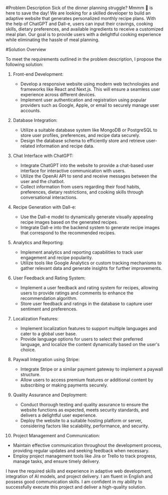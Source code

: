 #Problem Description
Sick of the dinner planning struggle? Mmmm 🤌 is here to save the day! We are looking for a skilled developer to build an adaptive website that generates personalized monthly recipe plans. With the help of ChatGPT and Dall-e, users can input their cravings, cooking skills, dietary preferences, and available ingredients to receive a customized meal plan. Our goal is to provide users with a delightful cooking experience while eliminating the hassle of meal planning.

#Solution Overview

To meet the requirements outlined in the problem description, I propose the following solution:

1. Front-end Development:
   - Develop a responsive website using modern web technologies and frameworks like React and Next.js. This will ensure a seamless user experience across different devices.
   - Implement user authentication and registration using popular providers such as Google, Apple, or email to securely manage user accounts.

2. Database Integration:
   - Utilize a suitable database system like MongoDB or PostgreSQL to store user profiles, preferences, and recipe data securely.
   - Design the database schema to efficiently store and retrieve user-related information and recipe data.

3. Chat Interface with ChatGPT:
   - Integrate ChatGPT into the website to provide a chat-based user interface for interactive communication with users.
   - Utilize the OpenAI API to send and receive messages between the user and the chatbot.
   - Collect information from users regarding their food habits, preferences, dietary restrictions, and cooking skills through conversational interactions.

4. Recipe Generation with Dall-e:
   - Use the Dall-e model to dynamically generate visually appealing recipe images based on the generated recipes.
   - Integrate Dall-e into the backend system to generate recipe images that correspond to the recommended recipes.

5. Analytics and Reporting:
   - Implement analytics and reporting capabilities to track user engagement and recipe popularity.
   - Utilize tools like Google Analytics or custom tracking mechanisms to gather relevant data and generate insights for further improvements.

6. User Feedback and Rating System:
   - Implement a user feedback and rating system for recipes, allowing users to provide ratings and comments to enhance the recommendation algorithm.
   - Store user feedback and ratings in the database to capture user sentiment and preferences.

7. Localization Features:
   - Implement localization features to support multiple languages and cater to a global user base.
   - Provide language options for users to select their preferred language, and localize the content dynamically based on the user's choice.

8. Paywall Integration using Stripe:
   - Integrate Stripe or a similar payment gateway to implement a paywall structure.
   - Allow users to access premium features or additional content by subscribing or making payments securely.

9. Quality Assurance and Deployment:
   - Conduct thorough testing and quality assurance to ensure the website functions as expected, meets security standards, and delivers a delightful user experience.
   - Deploy the website to a suitable hosting platform or server, considering factors like scalability, performance, and security.

10. Project Management and Communication:
   - Maintain effective communication throughout the development process, providing regular updates and seeking feedback when necessary.
   - Employ project management tools like Jira or Trello to track progress, manage tasks, and ensure timely delivery.

I have the required skills and experience in adaptive web development, integration of AI models, and project delivery. I am fluent in English and possess good communication skills. I am confident in my ability to successfully execute this project and deliver a high-quality solution.
